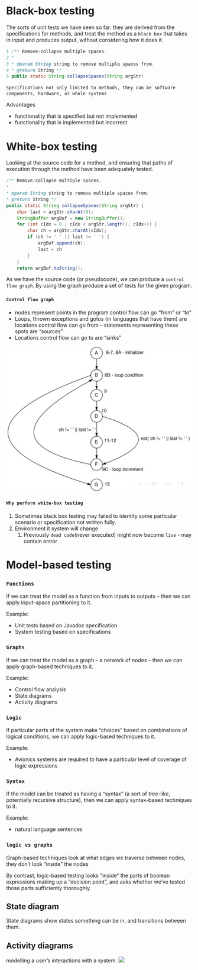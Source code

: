 # Black-box testing
The sorts of unit tests we have seen so far: they are derived from the specifications for methods, and treat the method as a `black box` that takes in input and produces output, without considering how it does it.

``` Java
1 /** Remove/collapse multiple spaces.
2 *
3 * @param String string to remove multiple spaces from.
4 * @return String */
5 public static String collapseSpaces(String argStr)
```
    Specifications not only limited to methods, they can be software components, hardware, or whole systems

Advantages
* functionality that is specified but not implemented
* functionality that is implemented but incorrect

# White-box testing
Looking at the source code for a method, and ensuring that paths of execution through the method have been adequately tested.

```Java
/** Remove/collapse multiple spaces.
*
* @param String string to remove multiple spaces from.
* @return String */
public static String collapseSpaces(String argStr) {
    char last = argStr.charAt(0);
    StringBuffer argBuf = new StringBuffer();
    for (int cIdx = 0 ; cIdx < argStr.length(); cIdx++) {
        char ch = argStr.charAt(cIdx);
        if (ch != ' ' || last != ' ') {
            argBuf.append(ch);
            last = ch
        }
    }
    return argBuf.toString();
```

As we have the source code (or pseudocode), we can produce a `control flow graph`. By using the graph produce a set of tests for the given program.

#### `Control flow graph`
* nodes represent points in the program control flow can go “from” or “to”
* Loops, thrown exceptions and gotos (in languages that have them) are locations control flow can go from – statements representing these spots are “sources”
* Locations control flow can go to are “sinks”

![Control Flow Graph](Assets/ControlFlowGraph.jpg "Control Flow Graph")

#### `Why perform white-box testing`
1. Sometimes black box testing may failed to identity some particular scenario or specification not written fully.
2. Environment it system will change
   1. Previously `dead code`(never executed) might now become `live` - may contain errror 

# Model-based testing

### `Functions`
If we can treat the model as a function from inputs to outputs – then we can apply input-space partitioning to it.

Example:
* Unit tests based on Javadoc specification
* System testing based on specifications
### `Graphs`
If we can treat the model as a graph – a network of nodes – then we can apply graph-based techniques to it.

Example: 
* Control flow analysis
* State diagrams
* Activity diagrams
### `Logic`
If particular parts of the system make “choices” based on combinations of logical conditions, we can apply logic-based techniques to it.

Example:
* Avionics systems are required to have a particular level of coverage of logic expressions

### `Syntax`
If the model can be treated as having a “syntax” (a sort of tree-like, potentially recursive structure), then we can apply syntax-based techniques to it.

Example:
* natural language sentences
### `logic vs graphs`
Graph-based techniques look at what edges we traverse between nodes, they don’t look “inside” the nodes

By contrast, logic-based testing looks “inside” the parts of boolean expressions making up a “decision point”, and asks whether we’ve tested those parts sufficiently thoroughly.

## State diagram
State diagrams show states something can be in, and transitions between them.

## Activity diagrams
modelling a user’s interactions with a system.
![](Asstes.Activitydiagrams.jpg)